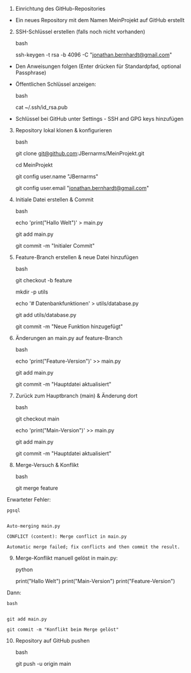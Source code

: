 1. Einrichtung des GitHub-Repositories

- Ein neues Repository mit dem Namen MeinProjekt auf GitHub erstellt



2. SSH-Schlüssel erstellen (falls noch nicht vorhanden)



	bash


	ssh-keygen -t rsa -b 4096 -C "jonathan.bernhardt@gmail.com"


- Den Anweisungen folgen (Enter drücken für Standardpfad, optional Passphrase)



- Öffentlichen Schlüssel anzeigen:



	bash


	cat ~/.ssh/id\_rsa.pub



- Schlüssel bei GitHub unter Settings - SSH and GPG keys hinzufügen



3. Repository lokal klonen \& konfigurieren



	bash


	git clone git@github.com:JBernarms/MeinProjekt.git

	cd MeinProjekt

	git config user.name "JBernarms"

	git config user.email "jonathan.bernhardt@gmail.com"


4. Initiale Datei erstellen \& Commit


	bash


	echo 'print("Hallo Welt")' > main.py

	git add main.py

	git commit -m "Initialer Commit"


5. Feature-Branch erstellen \& neue Datei hinzufügen



	bash

	
	git checkout -b feature

	mkdir -p utils

	echo '# Datenbankfunktionen' > utils/database.py

	git add utils/database.py

	git commit -m "Neue Funktion hinzugefügt"


6. Änderungen an main.py auf feature-Branch



	bash

	
	echo 'print("Feature-Version")' >> main.py

	git add main.py

	git commit -m "Hauptdatei aktualisiert"


7. Zurück zum Hauptbranch (main) \& Änderung dort



	bash



	git checkout main

	echo 'print("Main-Version")' >> main.py

	git add main.py

	git commit -m "Hauptdatei aktualisiert"


8. Merge-Versuch & Konflikt


	bash


	git merge feature


Erwarteter Fehler:



	pgsql


	Auto-merging main.py

	CONFLICT (content): Merge conflict in main.py

	Automatic merge failed; fix conflicts and then commit the result.


9. Merge-Konflikt manuell gelöst in main.py:


	python


	print("Hallo Welt")
	print("Main-Version")
	print("Feature-Version")


Dann:



	bash

	
	git add main.py

	git commit -m "Konflikt beim Merge gelöst"


10. Repository auf GitHub pushen


	bash
	
	git push -u origin main


